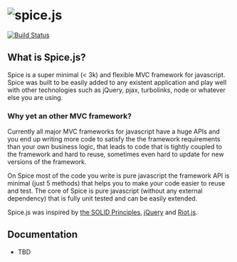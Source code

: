 ![spice.js](http://www.3den.org/spicejs/images/spicejs.png)
======
[![Build Status](https://travis-ci.org/3den/spicejs.svg?branch=master)](https://travis-ci.org/3den/spicejs)

## What is Spice.js?

Spice is a super minimal (< 3k) and flexible MVC framework for javascript. Spice was built to be easily added to any existent application and play well with other technologies such as jQuery, pjax, turbolinks, node or whatever else you are using.

### Why yet an other MVC framework?

Currently all major MVC frameworks for javascript have a huge APIs and you end up writing more code to satisfy the the framework requirements than your own business logic, that leads to code that is tightly coupled to the framework and hard to reuse, sometimes even hard to update for new versions of the framework.

On Spice most of the code you write is pure javascript the framework API is minimal (just 5 methods) that helps you to make your code easier to reuse and test. The core of Spice is pure javascript (without any external dependency) that is fully unit tested and can be easily extended.

Spice.js was inspired by [the SOLID Principles](http://en.wikipedia.org/wiki/SOLID_(object-oriented_design)), [jQuery](http://jquery.com/) and [Riot.js](https://github.com/muut/riotjs).


## Documentation

* TBD
